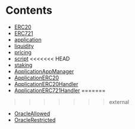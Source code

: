 

# Contents
- [ERC20](/src/example/ERC20)
- [ERC721](/src/example/ERC721)
- [application](/src/example/application)
- [liquidity](/src/example/liquidity)
- [pricing](/src/example/pricing)
- [script](/src/example/script)
<<<<<<< HEAD
- [staking](/src/example/staking)
- [ApplicationAppManager](ApplicationAppManager.sol/contract.ApplicationAppManager.md)
- [ApplicationERC20](ApplicationERC20.sol/contract.ApplicationERC20.md)
- [ApplicationERC20Handler](ApplicationERC20Handler.sol/contract.ApplicationERC20Handler.md)
- [ApplicationERC721Handler](ApplicationERC721Handler.sol/contract.ApplicationERC721Handler.md)
=======
>>>>>>> external
- [OracleAllowed](OracleAllowed.sol/contract.OracleAllowed.md)
- [OracleRestricted](OracleRestricted.sol/contract.OracleRestricted.md)
